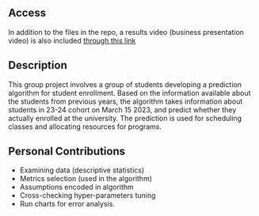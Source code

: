 ## Access

In addition to the files in the repo, a results video (business presentation video) is also included [through this link](https://drive.google.com/drive/folders/1fDIq93q_hekbgb5kc3v5rNKg00WjxX4i?usp=drive_link)

## Description

This group project involves a group of students developing a prediction algorithm for student enrollment. Based on the information available about the students from previous years, the algorithm takes information about students in 23-24 cohort on March 15 2023, and predict whether they actually enrolled at the university. The prediction is used for scheduling classes and allocating resources for programs.

## Personal Contributions

  - Examining data (descriptive statistics)
  - Metrics selection (used in the algorithm)
  - Assumptions encoded in algorithm
  - Cross-checking hyper-parameters tuning
  - Run charts for error analysis.